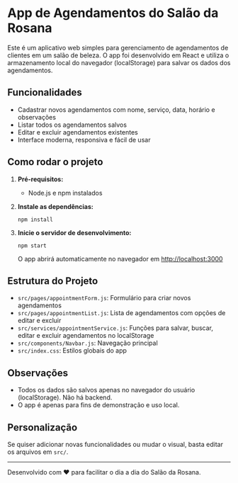 # App de Agendamentos do Salão da Rosana

Este é um aplicativo web simples para gerenciamento de agendamentos de clientes em um salão de beleza. O app foi desenvolvido em React e utiliza o armazenamento local do navegador (localStorage) para salvar os dados dos agendamentos.

## Funcionalidades

- Cadastrar novos agendamentos com nome, serviço, data, horário e observações
- Listar todos os agendamentos salvos
- Editar e excluir agendamentos existentes
- Interface moderna, responsiva e fácil de usar

## Como rodar o projeto

1. **Pré-requisitos:**
   - Node.js e npm instalados

2. **Instale as dependências:**
   ```
   npm install
   ```

3. **Inicie o servidor de desenvolvimento:**
   ```
   npm start
   ```
   O app abrirá automaticamente no navegador em [http://localhost:3000](http://localhost:3000)

## Estrutura do Projeto

- `src/pages/appointmentForm.js`: Formulário para criar novos agendamentos
- `src/pages/appointmentList.js`: Lista de agendamentos com opções de editar e excluir
- `src/services/appointmentService.js`: Funções para salvar, buscar, editar e excluir agendamentos no localStorage
- `src/components/Navbar.js`: Navegação principal
- `src/index.css`: Estilos globais do app

## Observações

- Todos os dados são salvos apenas no navegador do usuário (localStorage). Não há backend.
- O app é apenas para fins de demonstração e uso local.

## Personalização
Se quiser adicionar novas funcionalidades ou mudar o visual, basta editar os arquivos em `src/`.

---

Desenvolvido com ❤️ para facilitar o dia a dia do Salão da Rosana.
